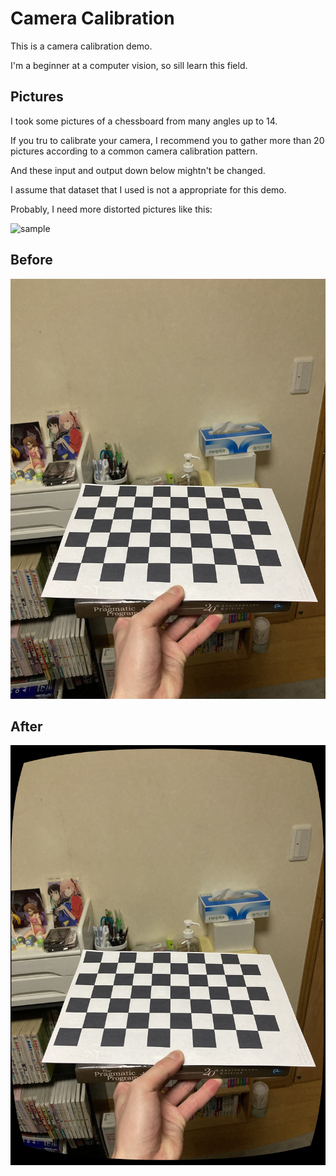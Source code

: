 # Camera Calibration

This is a camera calibration demo.

I'm a beginner at a computer vision, so sill learn this field.

## Pictures

I took some pictures of a chessboard from many angles up to 14.

If you tru to calibrate your camera, I recommend you to gather more than 20 pictures according to a common camera calibration pattern.

And these input and output down below mightn't be changed.

I assume that dataset that I used is not a appropriate for this demo. 

Probably, I need more distorted pictures like this:

![sample](https://github.com/user-attachments/assets/91944157-fed6-4ba1-930a-6deeb632c476)

## Before

![補正前](./img/calib4.jpeg)

## After

![補正後](./out/result.jpeg)
